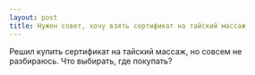 ```yaml
---
layout: post 
title: Нужен совет, хочу взять сертификат на тайский массаж 
--- 
```

Решил купить сертификат на тайский массаж, но совсем не разбираюсь. Что выбирать, где покупать?